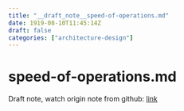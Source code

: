 ```yaml
---
title: "__draft_note__speed-of-operations.md"
date: 1919-08-10T11:45:14Z
draft: false
categories: ["architecture-design"]
---
```


# speed-of-operations.md

Draft note, watch origin note from github: [link](https://github.com/tinghaolai/just-random-note/blob/master/architecture-design/speed-of-operations.md)